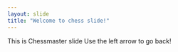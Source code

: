 ```yaml
---
layout: slide
title: "Welcome to chess slide!"
---
```

This is Chessmaster slide
Use the left arrow to go back!

